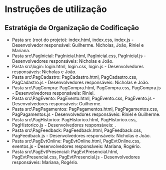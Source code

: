 # Instruções de utilização

## Estratégia de Organização de Codificação 

- Pasta src (root do projeto): index.html, index.css, index.js - Desenvolvedor responsável: Guilherme. Nicholas, João, Riniel e Mariana.
- Pasta src\PagInicial: PagInicial.html, PagInicial.css, PagInicial.js  - Desenvolvedores responsáveis: Nicholas e João.
- Pasta src\login: login.html, login.css, login.js  - Desenvolvedores responsáveis: Nicholas e João.
- Pasta src\PagCadastro: PagCadastro.html, PagCadastro.css, PagCadastro.js  - Desenvolvedores responsáveis: Nicholas e João.
- Pasta src\PagCompra: PagCompra.html, PagCompra.css, PagCompra.js  - Desenvolvedores responsáveis: Riniel.
- Pasta src\PagEvento: PagEvento.html, PagEvento.css, PagEvento.js  - Desenvolvedores responsáveis: Guilherme.
- Pasta src\PagPagamentos: PagPagamentos.html, PagPagamentos.css, PagPagamentos.js  - Desenvolvedores responsáveis: Riniel e Guilherme.
- Pasta src\PagHistorico: PagHistorico.html, PagHistorico.css, PagHistorico.js  - Desenvolvedores responsáveis: .
- Pasta src\PagFeedback: PagFeedback.html, PagFeedback.css, PagFeedback.js  - Desenvolvedores responsáveis: Nicholas e João.
- Pasta src\PagEvtOnline: PagEvtOnline.html, PagEvtOnline.css, eventos.js  - Desenvolvedores responsáveis: Mariana, Rogério.
- Pasta src\PagEvtPresencial: PagEvtPresencial.html, PagEvtPresencial.css, PagEvtPresencial.js  - Desenvolvedores responsáveis: Mariana, Rogério.
